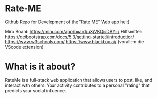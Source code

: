 # Rate-ME

Github Repo for Development of the "Rate ME" Web app
hei:)

Miro Board:
  https://miro.com/app/board/uXjVKQioDBY=/
Hilfsmittel:
https://getbootstrap.com/docs/5.3/getting-started/introduction/
https://www.w3schools.com/
https://www.blackbox.ai/ (vorallem die VScode extension)



# What is it about?
RateMe is a full-stack web application that allows users to post, like, and interact with others. Your activity contributes to a personal "rating" that predicts your social influence.
